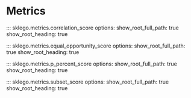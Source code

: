 # Metrics

::: sklego.metrics.correlation_score
    options:
        show_root_full_path: true
        show_root_heading: true

::: sklego.metrics.equal_opportunity_score
    options:
        show_root_full_path: true
        show_root_heading: true

::: sklego.metrics.p_percent_score
    options:
        show_root_full_path: true
        show_root_heading: true

::: sklego.metrics.subset_score
    options:
        show_root_full_path: true
        show_root_heading: true
